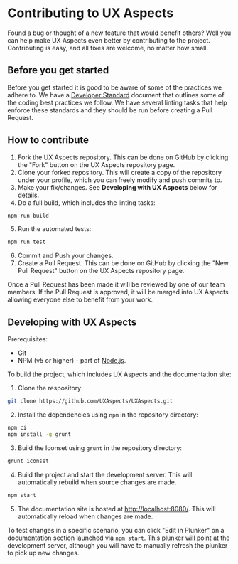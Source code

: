 # Contributing to UX Aspects

Found a bug or thought of a new feature that would benefit others? Well you can help make UX Aspects even better by contributing to the project.
Contributing is easy, and all fixes are welcome, no matter how small.

## Before you get started

Before you get started it is good to be aware of some of the practices we adhere to. We have a [Developer Standard](https://github.com/UXAspects/UXAspects/blob/develop/guides/developer-standard.md) document that outlines some of the coding best practices we follow. We have several linting tasks that help enforce these standards and they should be run before creating a Pull Request.

## How to contribute

1. Fork the UX Aspects repository. This can be done on GitHub by clicking the "Fork" button on the UX Aspects repository page.
2. Clone your forked repository. This will create a copy of the repository under your profile, which you can freely modify and push commits to.
3. Make your fix/changes. See **Developing with UX Aspects** below for details.
4. Do a full build, which includes the linting tasks:
```bash
npm run build
```
5. Run the automated tests:
```bash
npm run test
```
6. Commit and Push your changes.
7. Create a Pull Request. This can be done on GitHub by clicking the "New Pull Request" button on the UX Aspects repository page.

Once a Pull Request has been made it will be reviewed by one of our team members. If the Pull Request is approved, it will be merged into UX Aspects allowing everyone else to benefit from your work.

## Developing with UX Aspects

Prerequisites:
* [Git](https://git-scm.com/)
* NPM (v5 or higher) - part of [Node.js](https://nodejs.org/).

To build the project, which includes UX Aspects and the documentation site:

1. Clone the respository:
```bash
git clone https://github.com/UXAspects/UXAspects.git
```
2. Install the dependencies using `npm` in the repository directory:
```bash
npm ci
npm install -g grunt
```
3. Build the Iconset using `grunt` in the repository directory:
```bash
grunt iconset
```
4. Build the project and start the development server. This will automatically rebuild when source changes are made.
```bash
npm start
```
5. The documentation site is hosted at [http://localhost:8080/](http://localhost:8080/). This will automatically reload when changes are made.

To test changes in a specific scenario, you can click "Edit in Plunker" on a documentation section launched via `npm start`. This plunker will point at the development server, although you will have to manually refresh the plunker to pick up new changes.
